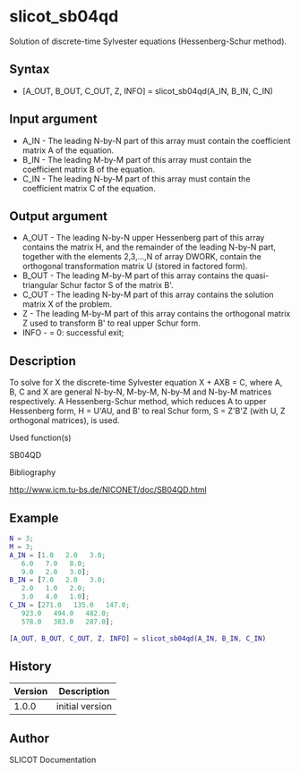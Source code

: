 

# slicot_sb04qd

Solution of discrete-time Sylvester equations (Hessenberg-Schur method).

## Syntax

- [A_OUT, B_OUT, C_OUT, Z, INFO] = slicot_sb04qd(A_IN, B_IN, C_IN)

## Input argument

 - A_IN - The leading N-by-N part of this array must contain the coefficient matrix A of the equation.
 - B_IN - The leading M-by-M part of this array must contain the coefficient matrix B of the equation.
 - C_IN - The leading N-by-M part of this array must contain the coefficient matrix C of the equation.

## Output argument

 - A_OUT - The leading N-by-N upper Hessenberg part of this array contains the matrix H, and the remainder of the leading N-by-N part, together with the elements 2,3,...,N of array DWORK, contain the orthogonal transformation matrix U (stored in factored form).
 - B_OUT - The leading M-by-M part of this array contains the quasi-triangular Schur factor S of the matrix B'.
 - C_OUT - The leading N-by-M part of this array contains the solution matrix X of the problem.
 - Z - The leading M-by-M part of this array contains the orthogonal matrix Z used to transform B' to real upper Schur form.
 - INFO - = 0:  successful exit;

## Description


  <p>To solve for X the discrete-time Sylvester equation X + AXB = C, where A, B, C and X are general N-by-N, M-by-M, N-by-M and N-by-M matrices respectively. A Hessenberg-Schur method, which reduces A to upper Hessenberg form, H = U'AU, and B' to real Schur form, S = Z'B'Z (with U, Z orthogonal matrices), is used.</p>


Used function(s)

SB04QD

Bibliography

http://www.icm.tu-bs.de/NICONET/doc/SB04QD.html

## Example

```matlab
N = 3;
M = 3;
A_IN = [1.0   2.0   3.0;
   6.0   7.0   8.0;
   9.0   2.0   3.0];
B_IN = [7.0   2.0   3.0;
   2.0   1.0   2.0; 
   3.0   4.0   1.0];
C_IN = [271.0   135.0   147.0;
   923.0   494.0   482.0;
   578.0   383.0   287.0];
   
[A_OUT, B_OUT, C_OUT, Z, INFO] = slicot_sb04qd(A_IN, B_IN, C_IN)
```

## History

|Version|Description|
|------|------|
|1.0.0|initial version|


## Author

SLICOT Documentation



